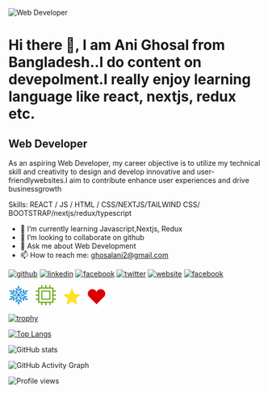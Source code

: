 ![Web Developer](https://scontent.fdac27-1.fna.fbcdn.net/v/t39.30808-6/387821465_6553893881355846_3247474417813677666_n.png?stp=dst-png_p240x240&_nc_cat=108&ccb=1-7&_nc_sid=5f2048&_nc_ohc=x6cyavLdkKEAX8XORY5&_nc_oc=AQkImCivbsW68w5bTqrUUC5pmXYBsORf0wRzOskFksa8yXb6Cr-RpfHvlNn61nam29M&_nc_ht=scontent.fdac27-1.fna&oh=00_AfDIt1TWG871oPWlneuULOE_ZRZsyx-3D7YjW9oColugTw&oe=652EFE53)

# Hi there 👋, I am Ani Ghosal from Bangladesh..I do content on devepolment.I really enjoy learning language like react, nextjs, redux etc.
## Web Developer

As an aspiring Web Developer, my career objective is to utilize my technical skill and creativity to design and
develop innovative and user-friendlywebsites.I aim to contribute enhance user experiences and drive businessgrowth

Skills:   REACT / JS / HTML / CSS/NEXTJS/TAILWIND CSS/ BOOTSTRAP/nextjs/redux/typescript

- 🌱 I’m currently learning Javascript,Nextjs, Redux 
- 👯 I’m looking to collaborate on github 
- 💬 Ask me about Web Development 
- 📫 How to reach me: ghosalani2@gmail.com 


[<img src='https://cdn.jsdelivr.net/npm/simple-icons@3.0.1/icons/github.svg' alt='github' height='40'>](https://github.com/anighosal)  [<img src='https://cdn.jsdelivr.net/npm/simple-icons@3.0.1/icons/linkedin.svg' alt='linkedin' height='40'>](https://www.linkedin.com/in/ani-ghosal-4a083a220/)  [<img src='https://cdn.jsdelivr.net/npm/simple-icons@3.0.1/icons/facebook.svg' alt='facebook' height='40'>](https://www.facebook.com/anighosal2019)  [<img src='https://cdn.jsdelivr.net/npm/simple-icons@3.0.1/icons/twitter.svg' alt='twitter' height='40'>](https://twitter.com/ani_ghosal)  [<img src='https://cdn.jsdelivr.net/npm/simple-icons@3.0.1/icons/icloud.svg' alt='website' height='40'>](https://ani-portfolio-five.vercel.app/)  [<img src='https://cdn.jsdelivr.net/npm/simple-icons@3.0.1/icons/facebook.svg' alt='facebook' height='40'>](https://www.facebook.com/anighosal2019)  

<a href='https://archiveprogram.github.com/'><img src='https://raw.githubusercontent.com/acervenky/animated-github-badges/master/assets/acbadge.gif' width='40' height='40'></a> <a href='https://docs.github.com/en/developers'><img src='https://raw.githubusercontent.com/acervenky/animated-github-badges/master/assets/devbadge.gif' width='40' height='40'></a> <a href='https://stars.github.com/'><img src='https://raw.githubusercontent.com/acervenky/animated-github-badges/master/assets/starbadge.gif' width='35' height='35'></a> <a href='https://docs.github.com/en/github/supporting-the-open-source-community-with-github-sponsors'><img src='https://raw.githubusercontent.com/acervenky/animated-github-badges/master/assets/sponsorbadge.gif' width='35' height='35'></a> 

[![trophy](https://github-profile-trophy.vercel.app/?username=anighosal)](https://github.com/ryo-ma/github-profile-trophy)

[![Top Langs](https://github-readme-stats.vercel.app/api/top-langs/?username=anighosal)](https://github.com/anuraghazra/github-readme-stats)

![GitHub stats](https://github-readme-stats.vercel.app/api?username=anighosal&show_icons=true&count_private=true)  

![GitHub Activity Graph](https://activity-graph.herokuapp.com/graph?username=anighosal)  

![Profile views](https://gpvc.arturio.dev/anighosal)  
